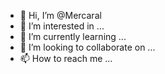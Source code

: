 - 👋 Hi, I’m @Mercaral
- 👀 I’m interested in ...
- 🌱 I’m currently learning ...
- 💞️ I’m looking to collaborate on ...
- 📫 How to reach me ...

<!---
Mercaral/Mercaral is a ✨ special ✨ repository because its `README.md` (this file) appears on your GitHub profile.
You can click the Preview link to take a look at your changes.
--->
